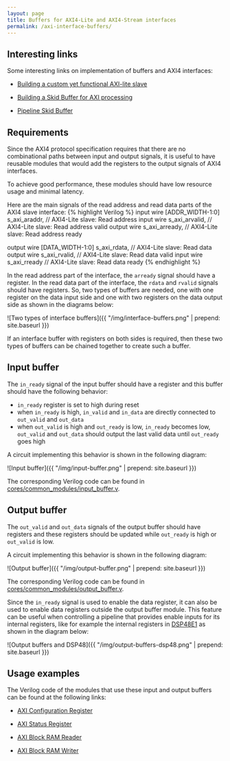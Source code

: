 ```yaml
---
layout: page
title: Buffers for AXI4-Lite and AXI4-Stream interfaces
permalink: /axi-interface-buffers/
---
```


Interesting links
-----

Some interesting links on implementation of buffers and AXI4 interfaces:

 - [Building a custom yet functional AXI-lite slave](https://zipcpu.com/blog/2019/01/12/demoaxilite.html)

 - [Building a Skid Buffer for AXI processing](https://zipcpu.com/blog/2019/05/22/skidbuffer.html)

 - [Pipeline Skid Buffer](http://fpgacpu.ca/fpga/Pipeline_Skid_Buffer.html)

Requirements
-----

Since the AXI4 protocol specification requires that there are no combinational paths between input and output signals, it is useful to have reusable modules that would add the registers to the output signals of AXI4 interfaces.

To achieve good performance, these modules should have low resource usage and minimal latency.

Here are the main signals of the read address and read data parts of the AXI4 slave interface:
{% highlight Verilog %}
input  wire [ADDR_WIDTH-1:0] s_axi_araddr,  // AXI4-Lite slave: Read address
input  wire                  s_axi_arvalid, // AXI4-Lite slave: Read address valid
output wire                  s_axi_arready, // AXI4-Lite slave: Read address ready

output wire [DATA_WIDTH-1:0] s_axi_rdata,   // AXI4-Lite slave: Read data
output wire                  s_axi_rvalid,  // AXI4-Lite slave: Read data valid
input  wire                  s_axi_rready   // AXI4-Lite slave: Read data ready
{% endhighlight %}

In the read address part of the interface, the `arready` signal should have a register. In the read data part of the interface, the `rdata` and `rvalid` signals should have registers. So, two types of buffers are needed, one with one register on the data input side and one with two registers on the data output side as shown in the diagrams below:

![Two types of interface buffers]({{ "/img/interface-buffers.png" | prepend: site.baseurl }})

If an interface buffer with registers on both sides is required, then these two types of buffers can be chained together to create such a buffer.

Input buffer
-----

The `in_ready` signal of the input buffer should have a register and this buffer should have the following behavior:
 - `in_ready` register is set to high during reset
 - when `in_ready` is high, `in_valid` and `in_data` are directly connected to `out_valid` and `out_data`
 - when `out_valid` is high and `out_ready` is low, `in_ready` becomes low, `out_valid` and `out_data` should output the last valid data until `out_ready` goes high

A circuit implementing this behavior is shown in the following diagram:

![Input buffer]({{ "/img/input-buffer.png" | prepend: site.baseurl }})

The corresponding Verilog code can be found in [cores/common_modules/input_buffer.v](https://github.com/pavel-demin/red-pitaya-notes/tree/master/cores/common_modules/input_buffer.v).

Output buffer
-----

The `out_valid` and `out_data` signals of the output buffer should have registers and these registers should be updated while `out_ready` is high or `out_valid` is low.

A circuit implementing this behavior is shown in the following diagram:

![Output buffer]({{ "/img/output-buffer.png" | prepend: site.baseurl }})

The corresponding Verilog code can be found in [cores/common_modules/output_buffer.v](https://github.com/pavel-demin/red-pitaya-notes/tree/master/cores/common_modules/output_buffer.v).

Since the `in_ready` signal is used to enable the data register, it can also be used to enable data registers outside the output buffer module. This feature can be useful when controlling a pipeline that provides enable inputs for its internal registers, like for example the internal registers in [DSP48E1](https://docs.xilinx.com/v/u/en-US/ug479_7Series_DSP48E1) as shown in the diagram below:

![Output buffers and DSP48]({{ "/img/output-buffers-dsp48.png" | prepend: site.baseurl }})

Usage examples
-----

The Verilog code of the modules that use these input and output buffers can be found at the following links:

 - [AXI Configuration Register](https://github.com/pavel-demin/red-pitaya-notes/blob/master/cores/axi_cfg_register_v1_0/axi_cfg_register.v)

 - [AXI Status Register](https://github.com/pavel-demin/red-pitaya-notes/blob/master/cores/axi_sts_register_v1_0/axi_sts_register.v)

 - [AXI Block RAM Reader](https://github.com/pavel-demin/red-pitaya-notes/blob/master/cores/axi_bram_reader_v1_0/axi_bram_reader.v)

 - [AXI Block RAM Writer](https://github.com/pavel-demin/red-pitaya-notes/blob/master/cores/axi_bram_reader_v1_0/axi_bram_reader.v)
